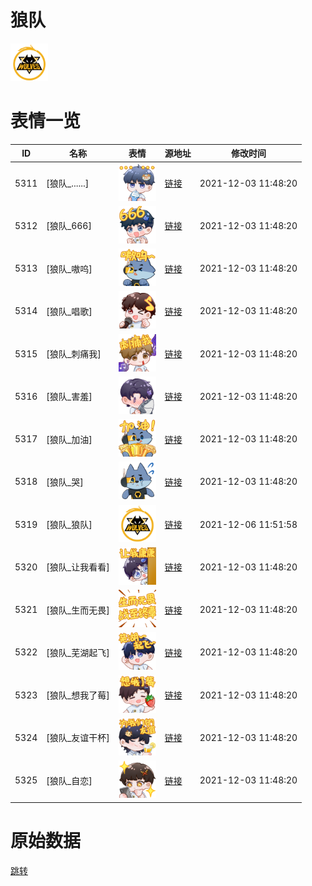 # 狼队

<img src="./cover.png" height="60" alt="cover" />

# 表情一览

|ID|名称|表情|源地址|修改时间|
|----|----|----|----|----|
|5311|[狼队_......]|<img src="./pic/005311_%5B狼队_......%5D.png" height="60" alt="......"/>|[链接](http://i0.hdslb.com/bfs/emote/cdbc994bbb4012b095778dfc3c0760b61a7bde9d.png)|2021-12-03 11:48:20|
|5312|[狼队_666]|<img src="./pic/005312_%5B狼队_666%5D.png" height="60" alt="666"/>|[链接](http://i0.hdslb.com/bfs/emote/03138f46677a055b50543b623424d054692ae855.png)|2021-12-03 11:48:20|
|5313|[狼队_嗷呜]|<img src="./pic/005313_%5B狼队_嗷呜%5D.png" height="60" alt="嗷呜"/>|[链接](http://i0.hdslb.com/bfs/emote/257f87cddec6c08af880d9d17097bc4e209e47eb.png)|2021-12-03 11:48:20|
|5314|[狼队_唱歌]|<img src="./pic/005314_%5B狼队_唱歌%5D.png" height="60" alt="唱歌"/>|[链接](http://i0.hdslb.com/bfs/emote/2d3aeeaebd3b9db5910a839063423ca34734f623.png)|2021-12-03 11:48:20|
|5315|[狼队_刺痛我]|<img src="./pic/005315_%5B狼队_刺痛我%5D.png" height="60" alt="刺痛我"/>|[链接](http://i0.hdslb.com/bfs/emote/9f4716c7389a519ac59ede207ab483f47f0b7b3e.png)|2021-12-03 11:48:20|
|5316|[狼队_害羞]|<img src="./pic/005316_%5B狼队_害羞%5D.png" height="60" alt="害羞"/>|[链接](http://i0.hdslb.com/bfs/emote/9035683b0cfc0ee36b9f08208919dc72ea23db0c.png)|2021-12-03 11:48:20|
|5317|[狼队_加油]|<img src="./pic/005317_%5B狼队_加油%5D.png" height="60" alt="加油"/>|[链接](http://i0.hdslb.com/bfs/emote/752e226949a0433572725734b732a623ca87517f.png)|2021-12-03 11:48:20|
|5318|[狼队_哭]|<img src="./pic/005318_%5B狼队_哭%5D.png" height="60" alt="哭"/>|[链接](http://i0.hdslb.com/bfs/emote/787fc9c7ea5423b27cc82a76ca1d8a1556e32b59.png)|2021-12-03 11:48:20|
|5319|[狼队_狼队]|<img src="./pic/005319_%5B狼队_狼队%5D.png" height="60" alt="狼队"/>|[链接](http://i0.hdslb.com/bfs/emote/c489981d17d7879ec830b8cd54e44fe7ccf51b78.png)|2021-12-06 11:51:58|
|5320|[狼队_让我看看]|<img src="./pic/005320_%5B狼队_让我看看%5D.png" height="60" alt="让我看看"/>|[链接](http://i0.hdslb.com/bfs/emote/3f1d359aa26fd9705272283c9af827026ad50860.png)|2021-12-03 11:48:20|
|5321|[狼队_生而无畏]|<img src="./pic/005321_%5B狼队_生而无畏%5D.png" height="60" alt="生而无畏"/>|[链接](http://i0.hdslb.com/bfs/emote/38bf6d994b4a9362781ba40ceef5131a57781ef2.png)|2021-12-03 11:48:20|
|5322|[狼队_芜湖起飞]|<img src="./pic/005322_%5B狼队_芜湖起飞%5D.png" height="60" alt="芜湖起飞"/>|[链接](http://i0.hdslb.com/bfs/emote/bd303515f4f3577cb37387b296d337e9cb142222.png)|2021-12-03 11:48:20|
|5323|[狼队_想我了莓]|<img src="./pic/005323_%5B狼队_想我了莓%5D.png" height="60" alt="想我了莓"/>|[链接](http://i0.hdslb.com/bfs/emote/71d4a48d72d0c8160812e03a6ab5cc8b9e3ace25.png)|2021-12-03 11:48:20|
|5324|[狼队_友谊干杯]|<img src="./pic/005324_%5B狼队_友谊干杯%5D.png" height="60" alt="友谊干杯"/>|[链接](http://i0.hdslb.com/bfs/emote/54ea97203388ffb1fa2b6b4140d9b9c3227195a7.png)|2021-12-03 11:48:20|
|5325|[狼队_自恋]|<img src="./pic/005325_%5B狼队_自恋%5D.png" height="60" alt="自恋"/>|[链接](http://i0.hdslb.com/bfs/emote/3907eaadb32b3b4d3cb806fe23371f6f02e0f070.png)|2021-12-03 11:48:20|

# 原始数据

[跳转](./raw.json)

